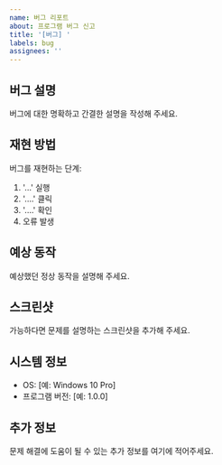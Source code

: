 ```yaml
---
name: 버그 리포트
about: 프로그램 버그 신고
title: '[버그] '
labels: bug
assignees: ''
---
```


## 버그 설명
버그에 대한 명확하고 간결한 설명을 작성해 주세요.

## 재현 방법
버그를 재현하는 단계:
1. '...' 실행
2. '....' 클릭
3. '....' 확인
4. 오류 발생

## 예상 동작
예상했던 정상 동작을 설명해 주세요.

## 스크린샷
가능하다면 문제를 설명하는 스크린샷을 추가해 주세요.

## 시스템 정보
 - OS: [예: Windows 10 Pro]
 - 프로그램 버전: [예: 1.0.0]

## 추가 정보
문제 해결에 도움이 될 수 있는 추가 정보를 여기에 적어주세요. 